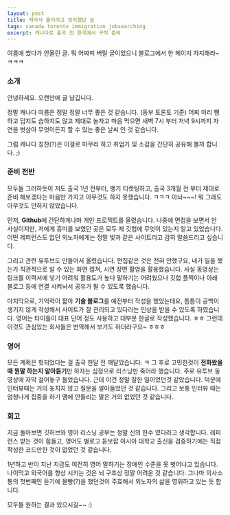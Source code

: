 ```yaml
--- 
layout: post  
title: 캐사사 올리려고 정리했던 글    
tags: canada toronto immigration jobsearching        
excerpt: 캐나다로 출국 전 한국에서 구직 준비            
---  
```


여름에 썼다가 안올린 글. 뭐 어짜피 버릴 글이었으니 블로그에서 한 페이지 차지해라~ ㅋㅋㅋ

### 소개  

안녕하세요. 오랜만에 글 남깁니다.

정말 캐나다 여름은 정말 정말 너무 좋은 것 같습니다. (동부 토론토 기준) 어찌 이리 쨍하고 덥지도 습하지도 않고 제대로 놀자고 마음 먹으면 새벽 7시 부터 저녁 9시까지 자연을 벗삼아 무엇이든지 할 수 있는 좋은 날씨 인 것 같습니다. 

그럼 캐나다 칭찬(?)은 이걸로 마무리 하고 취업기 및 소감을 간단히 공유해 볼까 합니다. ;) 

### 준비 전반  

모두들 그러하듯이 저도 출국 1년 전부터, 뱅기 티켓팅하고, 출국 3개월 전 부터 제대로 준비 해보겠다는 마음만 가지고 아무것도 하지 못했습니다. ㅋㅋㅋ 아놔~~~! 뭐 그래도 아무것도 안하지 않았습니다.

먼저, **Github**에 간단하게나마 개인 프로젝트를 올렸습니다. 나중에 면접을 보면서 안 사실이지만, 저에게 흥미를 보였던 곳은 모두 제 깃헙에 무엇이 있는지 알고 있었습니다. 어떤 레퍼런스도 없던 외노자에게는 정말 빛과 같은 사이트라고 감히 말씀드리고 싶습니다. 

그리고 관련 유투브도 만들어서 올렸습니다. 편집같은 것은 전혀 안했구요, 내가 일을 했는가 직관적으로 알 수 있는 화면 캡쳐, 시연 장면 촬영을 활용했습니다. 사실 동영상는 링크를 이력서에 넣기 어려워 활용도가 높다 말하기는 어려웠으나 깃헙 플젝이나 아래 블로그 등에 연결 시켜놔서 공유가 될 수 있도록 했습니다. 

마지막으로, 기억력이 짧아 **기술 블로그**를 예전부터 작성을 했었는데요, 틈틈이 공백이 생기지 않게 작성해서 사이트가 잘 관리되고 있다라는 인상을 받을 수 있도록 하였습니다. 영어는 타이틀이 대표 단어 정도 사용하고 대부분 한글로 작성했습니다. ㅎㅎ 그런데 이것도 관심있는 회사들은 번역해서 보기도 하더라구요~ ㅎㅎㅎ

### 영어 

모든 계획은 헛되었다는 걸 출국 한달 전 깨달았습니다. ㅋ 그 후로 고민한것이 **전화왔을때 뭔말 하는지 알아듣기**만 하자는 심정으로 리스닝만 죽어라 했습니다. 주로 유투브 동영상에 자막 걸어놓구 들었습니다. 근데 이건 정말 잘한 일이었던것 같았습니다. 덕분에 인터뷰때는 거의 놓치지 않고 질문을 알아들었던 것 같습니다. 그리고 보통 인터뷰 때는 엄청나게 집중을 하기 땜에 안들리는 말은 거의 없었던 것 같습니다. 

### 회고    

지금 돌아보면 깃허브와 영어 리스닝 공부는 정말 신의 한수 였다라고 생각합니다. 레퍼런스 받는 것이 힘들고, 영어도 별로고 듣보잡 아시아 대학교 출신을 검증하기에는 직접 작성한 코드만한 것이 없었던 것 같습니다. 
  
1년하고 반이 지난 지금도 여전히 영어 말하기는 장애인 수준을 못 벗어나고 있습니다. 나이먹고 외국어를 향상 시키는 것은 뇌 구조상 정말 어려운 것 같습니다. 그나마 의사소통의 첫번째인 듣기에 몰빵(?)을 했던것이 주효해서 외노자의 삶을 영위하고 있는 듯 합니다. 
  
모두들 원하는 결과 있으시길~~ :)     